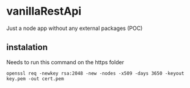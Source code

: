 # vanillaRestApi
Just a node app without any external packages (POC)

## instalation
Needs to run this command on the https folder 

```
openssl req -newkey rsa:2048 -new -nodes -x509 -days 3650 -keyout key.pem -out cert.pem
```